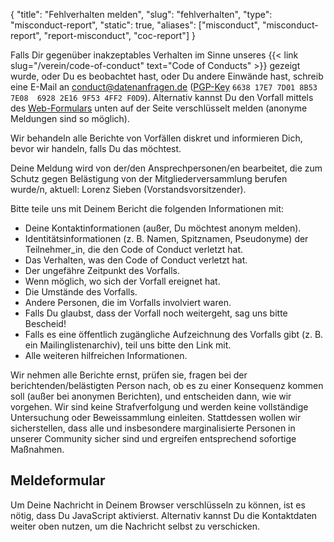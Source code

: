 {
    "title": "Fehlverhalten melden",
    "slug": "fehlverhalten",
    "type": "misconduct-report",
    "static": true,
    "aliases": ["misconduct", "misconduct-report", "report-misconduct", "coc-report"]
}

Falls Dir gegenüber inakzeptables Verhalten im Sinne unseres {{< link slug="/verein/code-of-conduct" text="Code of Conducts" >}} gezeigt wurde, oder Du es beobachtet hast, oder Du andere Einwände hast, schreib eine E-Mail an <conduct@datenanfragen.de> ([PGP-Key](/pgp/4FF2F0D9.asc) `6638 17E7 7D01 8B53 7E08  6928 2E16 9F53 4FF2 F0D9`). Alternativ kannst Du den Vorfall mittels des [Web-Formulars](#meldeformular) unten auf der Seite verschlüsselt melden (anonyme Meldungen sind so möglich).

Wir behandeln alle Berichte von Vorfällen diskret und informieren Dich, bevor wir handeln, falls Du das möchtest.

Deine Meldung wird von der/den Ansprechpersonen/en bearbeitet, die zum Schutz gegen Belästigung von der Mitgliederversammlung berufen wurde/n, aktuell: Lorenz Sieben (Vorstandsvorsitzender).

Bitte teile uns mit Deinem Bericht die folgenden Informationen mit:

- Deine Kontaktinformationen (außer, Du möchtest anonym melden).
- Identitätsinformationen (z.&nbsp;B. Namen, Spitznamen, Pseudonyme) der Teilnehmer_in, die den Code of Conduct verletzt hat. 
- Das Verhalten, was den Code of Conduct verletzt hat.
- Der ungefähre Zeitpunkt des Vorfalls.
- Wenn möglich, wo sich der Vorfall ereignet hat.
- Die Umstände des Vorfalls.
- Andere Personen, die im Vorfalls involviert waren.
- Falls Du glaubst, dass der Vorfall noch weitergeht, sag uns bitte Bescheid!
- Falls es eine öffentlich zugängliche Aufzeichnung des Vorfalls gibt (z.&nbsp;B. ein Mailinglistenarchiv), teil uns bitte den Link mit.
- Alle weiteren hilfreichen Informationen.

Wir nehmen alle Berichte ernst, prüfen sie, fragen bei der berichtenden/belästigten Person nach, ob es zu einer Konsequenz kommen soll (außer bei anonymen Berichten), und entscheiden dann, wie wir vorgehen. Wir sind keine Strafverfolgung und werden keine vollständige Untersuchung oder Beweissammlung einleiten. Stattdessen wollen wir sicherstellen, dass alle und insbesondere marginalisierte Personen in unserer Community sicher sind und ergreifen entsprechend sofortige Maßnahmen.

## Meldeformular

<div id="misconduct-reporter"></div>
<noscript class="noscript noscript-privacy-policy">Um Deine Nachricht in Deinem Browser verschlüsseln zu können, ist es nötig, dass Du JavaScript aktivierst. Alternativ kannst Du die Kontaktdaten weiter oben nutzen, um die Nachricht selbst zu verschicken.</noscript>
